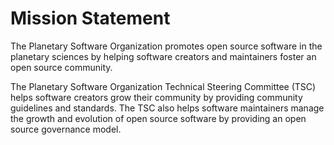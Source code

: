 # Mission Statement

The Planetary Software Organization promotes open source software in the planetary sciences by helping software creators and maintainers foster an open source community.

The Planetary Software Organization Technical Steering Committee (TSC) helps software creators grow their community by providing community guidelines and standards. The TSC also helps software maintainers manage the growth and evolution of open source software by providing an open source governance model.
